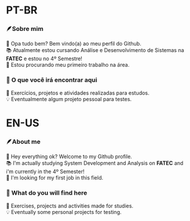 # PT-BR

### 🪶Sobre mim

👋 Opa tudo bem? Bem vindo(a) ao meu perfil do Github.  
📚 Atualmente estou cursando Análise e Desenvolvimento de Sistemas na **FATEC** e estou no 4º Semestre!  
💼 Estou procurando meu primeiro trabalho na área.  

### 🔭 O que você irá encontrar aqui

📖 Exercícios, projetos e atividades realizadas para estudos.  
💡 Eventualmente algum projeto pessoal para testes.

# EN-US

### 🪶About me

👋 Hey everything ok? Welcome to my Github profile.   
📚 I'm actually studying System Development and Analysis on **FATEC** and i'm currently in the 4º Semester!  
💼 I'm looking for my first job in this field.  

### 🔭 What do you will find here

📖 Exercises, projects and activities made for studies.  
💡 Eventually some personal projects for testing.
